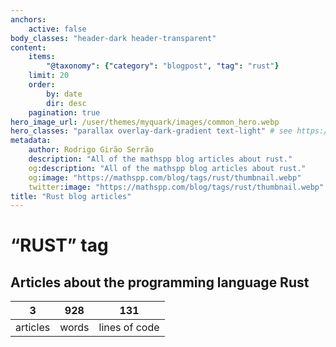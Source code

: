 ```yaml
---
anchors:
    active: false
body_classes: "header-dark header-transparent"
content:
    items:
        "@taxonomy": {"category": "blogpost", "tag": "rust"}
    limit: 20
    order:
        by: date
        dir: desc
    pagination: true
hero_image_url: /user/themes/myquark/images/common_hero.webp
hero_classes: "parallax overlay-dark-gradient text-light" # see https://demo.getgrav.org/blog-skeleton/blog/hero-classes
metadata:
    author: Rodrigo Girão Serrão
    description: "All of the mathspp blog articles about rust."
    og:description: "All of the mathspp blog articles about rust."
    og:image: "https://mathspp.com/blog/tags/rust/thumbnail.webp"
    twitter:image: "https://mathspp.com/blog/tags/rust/thumbnail.webp"
title: "Rust blog articles"
---
```


# “RUST” tag


## Articles about the programming language Rust



<table class="stats-table">
    <thead>
        <tr>
            <th style="text-align: center;">3</th>
            <th style="text-align: center;">928</th>
            <th style="text-align: center;">131</th>
        </tr>
    </thead>
    <tbody>
        <tr>
            <td style="text-align: center;">articles</td>
            <td style="text-align: center;">words</td>
            <td style="text-align: center;">lines of code</td>
        </tr>
    </tbody>
</table>